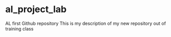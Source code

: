 # al_project_lab
AL first Github repository
This is my description of my new repository out of training class

